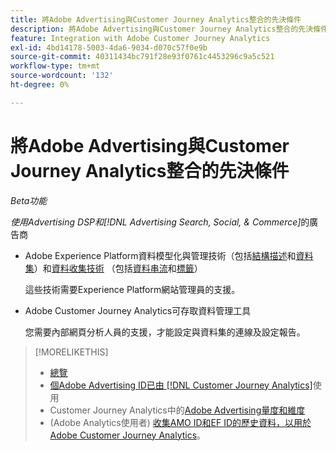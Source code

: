 ```yaml
---
title: 將Adobe Advertising與Customer Journey Analytics整合的先決條件
description: 將Adobe Advertising與Customer Journey Analytics整合的先決條件
feature: Integration with Adobe Customer Journey Analytics
exl-id: 4bd14178-5003-4da6-9034-d070c57f0e9b
source-git-commit: 40311434bc791f28e93f0761c4453296c9a5c521
workflow-type: tm+mt
source-wordcount: '132'
ht-degree: 0%

---
```


# 將Adobe Advertising與Customer Journey Analytics整合的先決條件

*Beta功能*

*使用Advertising DSP和[!DNL Advertising Search, Social, & Commerce]*&#x200B;的廣告商

* Adobe Experience Platform資料模型化與管理技術（包括[結構描述](https://experienceleague.adobe.com/zh-hant/docs/experience-platform/xdm/home)和[資料集](https://experienceleague.adobe.com/zh-hant/docs/experience-platform/catalog/datasets/overview)）和[資料收集技術](https://experienceleague.adobe.com/zh-hant/docs/experience-platform/collection/home) （包括[資料串流](https://experienceleague.adobe.com/zh-hant/docs/experience-platform/datastreams/overview)和[標籤](https://experienceleague.adobe.com/zh-hant/docs/experience-platform/tags/home)）

  這些技術需要Experience Platform網站管理員的支援。

* Adobe Customer Journey Analytics可存取資料管理工具

  您需要內部網頁分析人員的支援，才能設定與資料集的連線及設定報告。

>[!MORELIKETHIS]
>
>* [總覽](overview.md)
>* [個Adobe Advertising ID已由 [!DNL Customer Journey Analytics]](ids.md)使用
>* Customer Journey Analytics中的[Adobe Advertising量度和維度](advertising-data-in-cja.md)
>* (Adobe Analytics使用者) [收集AMO ID和EF ID的歷史資料，以用於Adobe Customer Journey Analytics](/help/integrations/analytics/rvars-to-evars.md)。
